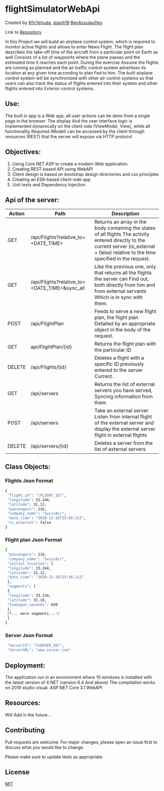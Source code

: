 # flightSimulatorWebApi

Created by [KfirYehuda](https://github.com/kfiryehuda), [stavih19](https://github.com/stavih19) 
 [BenAzoulayDev](https://github.com/benazoulaydev)

Link to [Repository](https://github.com/benazoulaydev/flightSimulatorWebApi/)

In this Project we will build an airplane control system, which is required to monitor active flights and allows to enter
News Flight. The flight plan describes the take-off time of the aircraft from a particular point on Earth as well
Consists of a list of waypoints where the plane passes and the estimated time it reaches each point. During the exercise
Assume the flights are running as planned and the air traffic control system advertises its location at any given time according to plan
Fed to him. The built airplane control system will be synchronized with other air control systems so that
users can also track the status of flights entered into their system and other flights entered into Exterior control systems.

## Use:

The built in app is a Web app, all user actions can be done from a single page in the browser. The display
And the user interface logic is  implemented dynamically on the client side (ViewModel, View), while all functionality
Required (Model) can be accessed by the client through resources (REST) that the server will expose via HTTP protocol

## Objectives:

1) Using Core NET.ASP to create a modern Web application.
2) Creating REST-based API using WebAPI
3) Client design is based on bootstrap design directories and css principles
4) Creating an ES8-based client-side app
5) Unit tests and Dependency Injection


## Api of the server:

| Action | Path | Description |
| ------ | ------ | ------ |
| GET | /api/Flights?relative_to=<DATE_TIME> | Returns an array in the body containing the states of all flights The activity entered directly to the current server (is_external = false) relative to the time specified in the request.| 
| GET | /api/Flights?relative_to=<DATE_TIME>&sync_all | Like the previous one, only that returns all the flights the server can Find out, both directly from him and from external servants Which is in sync with them.| 
| POST  | /api/FlightPlan | Feeds to serve a new flight plan, the flight plan Detailed by an appropriate object in the body of the request.| 
| GET | api/FlightPlan/{id} |  Returns the flight plan with the particular ID | 
| DELETE | /api/Flights/{id} | Deletes a flight with a specific ID previously entered to the server Current.| 
| GET | /api/servers | Returns the list of external servers you have served, Syncing information from them| 
| POST | /api/servers | Take an external server Listen from internal flight of the external server and display the external server flight in external flights| 
| DELETE | /api/servers/{id} | Deletes a server from the list of external servers| 

## Class Objects:

### Flights Json Format

```sh
{
 "flight_id": "[FLIGHT_ID]",
 "longitude": 33.244,
 "latitude": 31.12,
 "passengers": 216,
 "company_name": "SwissAir",
 "date_time": "2020-12-26T23:56:21Z",
 "is_external": false
}
```
### Flight plan Json Format

```sh
{
 "passengers": 216,
 "company_name": "SwissAir",
 "initial_location": {
 "longitude": 33.244,
 "latitude": 31.12,
 "date_time": "2020-12-26T23:56:21Z"
 },
 "segments": [
 {
 "longitude": 33.234,
 "latitude": 31.18,
 "timespan_seconds": 650
 },
 /*... more segments...*/
 ]
}
```

### Server Json Format

```sh
 "ServerId": "[SERVER_ID]",
 "ServerURL": "www.server.com"
```

## Deployment:

The application  run in an environment where 10 windows is installed with the latest version of 4 NET (version 6.4
And above) The compilation works on 2019 studio visual.
ASP.NET Core 3.1 WebAPI

## Resources:

Will Add in the future...


## Contributing
Pull requests are welcome. For major changes, please open an issue first to discuss what you would like to change.

Please make sure to update tests as appropriate.

## License
[MIT](https://choosealicense.com/licenses/mit/)
